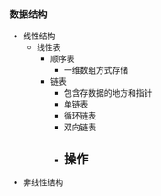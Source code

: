 ### 数据结构

- 线性结构
  - 线性表
    - 顺序表
      - 一维数组方式存储
    - 链表
      - 包含存数据的地方和指针
      - 单链表
      - 循环链表
      - 双向链表
      - 操作
        - 
- 非线性结构
